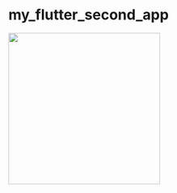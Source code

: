 # my_flutter_second_app

<img src="https://github.com/3264harshitakevadiya/Core_Flutter/assets/133105068/870a8590-ffed-44d6-8930-d86e17fa96a3" width="300px">

